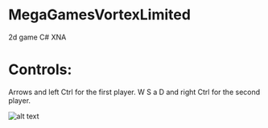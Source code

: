 # MegaGamesVortexLimited
2d game C# XNA
# Controls: 
Arrows and left Ctrl for the first player.
W S a D and right Ctrl for the second player.

![alt text](http://gamesontorrent.ru/uploads/posts/2015/8/megagamesvortexlimited-igra-dlya-pk_1.png)
